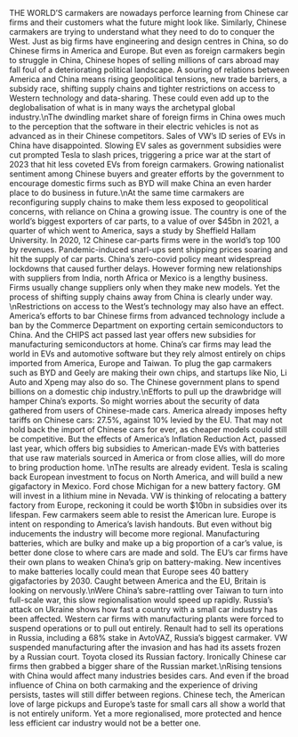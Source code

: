 THE WORLD’S carmakers are nowadays perforce learning from Chinese car firms and their customers what the future might look like. Similarly, Chinese carmakers are trying to understand what they need to do to conquer the West. Just as big firms have engineering and design centres in China, so do Chinese firms in America and Europe. But even as foreign carmakers begin to struggle in China, Chinese hopes of selling millions of cars abroad may fall foul of a deteriorating political landscape. A souring of relations between America and China means rising geopolitical tensions, new trade barriers, a subsidy race, shifting supply chains and tighter restrictions on access to Western technology and data-sharing. These could even add up to the deglobalisation of what is in many ways the archetypal global industry.\nThe dwindling market share of foreign firms in China owes much to the perception that the software in their electric vehicles is not as advanced as in their Chinese competitors. Sales of VW’s ID series of EVs in China have disappointed. Slowing EV sales as government subsidies were cut prompted Tesla to slash prices, triggering a price war at the start of 2023 that hit less coveted EVs from foreign carmakers. Growing nationalist sentiment among Chinese buyers and greater efforts by the government to encourage domestic firms such as BYD will make China an even harder place to do business  in future.\nAt the same time carmakers are reconfiguring supply chains to make them less exposed to geopolitical concerns, with reliance on China a growing issue. The country is one of the world’s biggest exporters of car parts, to a value of over $45bn in 2021, a quarter of which went to America, says a study by Sheffield Hallam University. In 2020, 12 Chinese car-parts firms were in the world’s top 100 by revenues. Pandemic-induced snarl-ups sent shipping prices soaring and hit the supply of car parts. China’s zero-covid policy meant widespread lockdowns that caused further delays. However forming new relationships with suppliers from India, north Africa or Mexico is a lengthy business. Firms usually change suppliers only when they make new models. Yet the process of shifting supply chains away from China is clearly under way. \nRestrictions on access to the West’s technology may also have an effect. America’s efforts to bar Chinese firms from advanced technology include a ban by the Commerce Department on exporting certain semiconductors to China. And the CHIPS act passed last year offers new subsidies for manufacturing semiconductors at home. China’s car firms may lead the world in EVs and automotive software but they rely almost entirely on chips imported from America, Europe and Taiwan. To plug the gap carmakers such as BYD and Geely are making their own chips, and startups like Nio, Li Auto and Xpeng may also do so. The Chinese government plans to spend billions on a domestic chip industry.\nEfforts to pull up the drawbridge will hamper China’s exports. So might worries about the security of data gathered from users of Chinese-made cars. America already imposes hefty tariffs on Chinese cars: 27.5%, against 10% levied by the EU. That may not hold back the import of Chinese cars for ever, as cheaper models could still be competitive. But the effects of America’s Inflation Reduction Act, passed last year, which offers big subsidies to American-made EVs with batteries that use raw materials sourced in America or from close allies, will do more to bring production home. \nThe results are already evident. Tesla is scaling back European investment to focus on North America, and will build a new gigafactory in Mexico. Ford chose Michigan for a new battery factory. GM will invest in a lithium mine in Nevada. VW is thinking of relocating a battery factory from Europe, reckoning it could be worth $10bn in subsidies over its lifespan. Few carmakers seem able to resist the American lure. Europe is intent on responding to America’s lavish handouts. But even without big inducements the industry will become more regional. Manufacturing batteries, which are bulky and make up a big proportion of a car’s value, is better done close to where cars are made and sold. The EU’s car firms have their own plans to weaken China’s grip on battery-making. New incentives to make batteries locally could mean that Europe sees 40 battery gigafactories by 2030. Caught between America and the EU, Britain is looking on nervously.\nWere China’s sabre-rattling over Taiwan to turn into full-scale war, this slow regionalisation would speed up rapidly. Russia’s attack on Ukraine shows how fast a country with a small car industry has been affected. Western car firms with manufacturing plants were forced to suspend operations or to pull out entirely. Renault had to sell its operations in Russia, including a 68% stake in AvtoVAZ, Russia’s biggest carmaker. VW suspended manufacturing after the invasion and has had its assets frozen by a Russian court. Toyota closed its Russian factory. Ironically Chinese car firms then grabbed a bigger share of the Russian market.\nRising tensions with China would affect many industries besides cars. And even if the broad influence of China on both carmaking and the experience of driving persists, tastes will still differ between regions. Chinese tech, the American love of large pickups and Europe’s taste for small cars all show a world that is not entirely uniform. Yet a more regionalised, more protected and hence less efficient car industry would not be a better one.